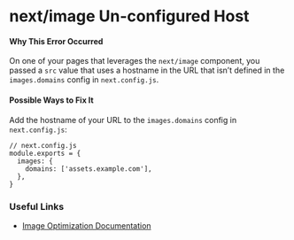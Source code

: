next/image Un-configured Host
=============================

#### Why This Error Occurred

On one of your pages that leverages the `next/image` component, you passed a `src` value that uses a hostname in the URL that isn’t defined in the `images.domains` config in `next.config.js`.

#### Possible Ways to Fix It

Add the hostname of your URL to the `images.domains` config in `next.config.js`:

    // next.config.js
    module.exports = {
      images: {
        domains: ['assets.example.com'],
      },
    }

### Useful Links

-   [Image Optimization Documentation](https://nextjs.org/docs/basic-features/image-optimization)
